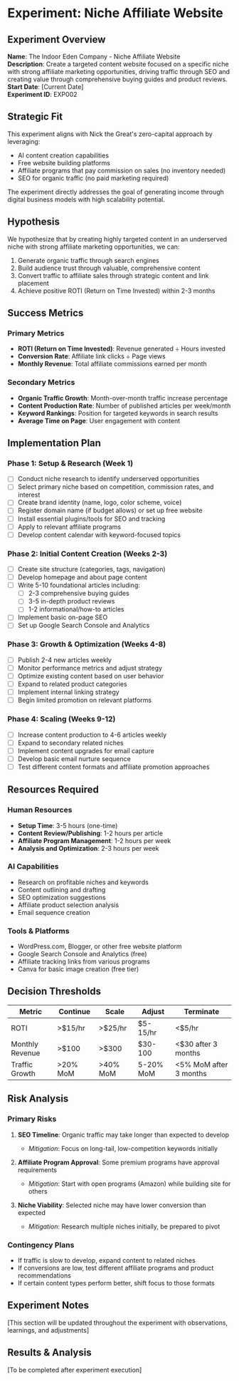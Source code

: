 # Experiment: Niche Affiliate Website

## Experiment Overview

**Name**: The Indoor Eden Company - Niche Affiliate Website  
**Description**: Create a targeted content website focused on a specific niche with strong affiliate marketing opportunities, driving traffic through SEO and creating value through comprehensive buying guides and product reviews.  
**Start Date**: [Current Date]  
**Experiment ID**: EXP002

## Strategic Fit

This experiment aligns with Nick the Great's zero-capital approach by leveraging:
- AI content creation capabilities
- Free website building platforms
- Affiliate programs that pay commission on sales (no inventory needed)
- SEO for organic traffic (no paid marketing required)

The experiment directly addresses the goal of generating income through digital business models with high scalability potential.

## Hypothesis

We hypothesize that by creating highly targeted content in an underserved niche with strong affiliate marketing opportunities, we can:
1. Generate organic traffic through search engines
2. Build audience trust through valuable, comprehensive content
3. Convert traffic to affiliate sales through strategic content and link placement
4. Achieve positive ROTI (Return on Time Invested) within 2-3 months

## Success Metrics

### Primary Metrics
- **ROTI (Return on Time Invested)**: Revenue generated ÷ Hours invested
- **Conversion Rate**: Affiliate link clicks ÷ Page views
- **Monthly Revenue**: Total affiliate commissions earned per month

### Secondary Metrics
- **Organic Traffic Growth**: Month-over-month traffic increase percentage
- **Content Production Rate**: Number of published articles per week/month
- **Keyword Rankings**: Position for targeted keywords in search results
- **Average Time on Page**: User engagement with content

## Implementation Plan

### Phase 1: Setup & Research (Week 1)
- [ ] Conduct niche research to identify underserved opportunities
- [ ] Select primary niche based on competition, commission rates, and interest
- [ ] Create brand identity (name, logo, color scheme, voice)
- [ ] Register domain name (if budget allows) or set up free website
- [ ] Install essential plugins/tools for SEO and tracking
- [ ] Apply to relevant affiliate programs
- [ ] Develop content calendar with keyword-focused topics

### Phase 2: Initial Content Creation (Weeks 2-3)
- [ ] Create site structure (categories, tags, navigation)
- [ ] Develop homepage and about page content
- [ ] Write 5-10 foundational articles including:
  - [ ] 2-3 comprehensive buying guides
  - [ ] 3-5 in-depth product reviews
  - [ ] 1-2 informational/how-to articles
- [ ] Implement basic on-page SEO
- [ ] Set up Google Search Console and Analytics

### Phase 3: Growth & Optimization (Weeks 4-8)
- [ ] Publish 2-4 new articles weekly
- [ ] Monitor performance metrics and adjust strategy
- [ ] Optimize existing content based on user behavior
- [ ] Expand to related product categories
- [ ] Implement internal linking strategy
- [ ] Begin limited promotion on relevant platforms

### Phase 4: Scaling (Weeks 9-12)
- [ ] Increase content production to 4-6 articles weekly
- [ ] Expand to secondary related niches
- [ ] Implement content upgrades for email capture
- [ ] Develop basic email nurture sequence
- [ ] Test different content formats and affiliate promotion approaches

## Resources Required

### Human Resources
- **Setup Time**: 3-5 hours (one-time)
- **Content Review/Publishing**: 1-2 hours per article
- **Affiliate Program Management**: 1-2 hours per week
- **Analysis and Optimization**: 2-3 hours per week

### AI Capabilities
- Research on profitable niches and keywords
- Content outlining and drafting
- SEO optimization suggestions
- Affiliate product selection analysis
- Email sequence creation

### Tools & Platforms
- WordPress.com, Blogger, or other free website platform
- Google Search Console and Analytics (free)
- Affiliate tracking links from various programs
- Canva for basic image creation (free tier)

## Decision Thresholds

| Metric | Continue | Scale | Adjust | Terminate |
|--------|----------|-------|--------|-----------|
| ROTI | >$15/hr | >$25/hr | $5-15/hr | <$5/hr |
| Monthly Revenue | >$100 | >$300 | $30-100 | <$30 after 3 months |
| Traffic Growth | >20% MoM | >40% MoM | 5-20% MoM | <5% MoM after 3 months |

## Risk Analysis

### Primary Risks
1. **SEO Timeline**: Organic traffic may take longer than expected to develop
   - *Mitigation*: Focus on long-tail, low-competition keywords initially
   
2. **Affiliate Program Approval**: Some premium programs have approval requirements
   - *Mitigation*: Start with open programs (Amazon) while building site for others
   
3. **Niche Viability**: Selected niche may have lower conversion than expected
   - *Mitigation*: Research multiple niches initially, be prepared to pivot

### Contingency Plans
- If traffic is slow to develop, expand content to related niches
- If conversions are low, test different affiliate programs and product recommendations
- If certain content types perform better, shift focus to those formats

## Experiment Notes

[This section will be updated throughout the experiment with observations, learnings, and adjustments]

## Results & Analysis

[To be completed after experiment execution]
